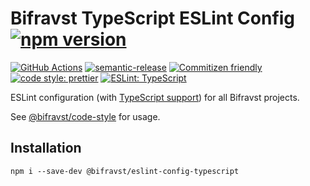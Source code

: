 # Bifravst TypeScript ESLint Config [![npm version](https://img.shields.io/npm/v/@bifravst/eslint-config-typescript.svg)](https://www.npmjs.com/package/@bifravst/eslint-config-typescript)

[![GitHub Actions](https://github.com/bifravst/eslint-config-typescript/workflows/Semantic%20Release/badge.svg)](https://github.com/bifravst/eslint-config-typescript/actions)
[![semantic-release](https://img.shields.io/badge/%20%20%F0%9F%93%A6%F0%9F%9A%80-semantic--release-e10079.svg)](https://github.com/semantic-release/semantic-release)
[![Commitizen friendly](https://img.shields.io/badge/commitizen-friendly-brightgreen.svg)](http://commitizen.github.io/cz-cli/)
[![code style: prettier](https://img.shields.io/badge/code_style-prettier-ff69b4.svg)](https://github.com/prettier/prettier/)
[![ESLint: TypeScript](https://img.shields.io/badge/ESLint-TypeScript-blue.svg)](https://github.com/typescript-eslint/typescript-eslint)

ESLint configuration (with
[TypeScript support](https://github.com/typescript-eslint/typescript-eslint))
for all Bifravst projects.

See [@bifravst/code-style](https://github.com/bifravst/code-style) for usage.

## Installation

    npm i --save-dev @bifravst/eslint-config-typescript
